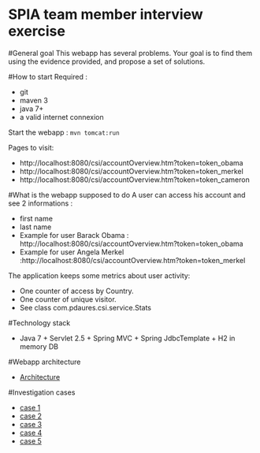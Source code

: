 # SPIA team member interview exercise

#General goal
This webapp has several problems. Your goal is to find them using the evidence provided, and propose a set of solutions.

#How to start
Required :
- git
- maven 3
- java 7+
- a valid internet connexion

Start the webapp :
`mvn tomcat:run`

Pages to visit:
- http://localhost:8080/csi/accountOverview.htm?token=token_obama
- http://localhost:8080/csi/accountOverview.htm?token=token_merkel
- http://localhost:8080/csi/accountOverview.htm?token=token_cameron

#What is the webapp supposed to do
A user can access his account and see 2 informations :
- first name
- last name
- Example for user Barack Obama : http://localhost:8080/csi/accountOverview.htm?token=token_obama
- Example for user Angela Merkel :http://localhost:8080/csi/accountOverview.htm?token=token_merkel
 

The application keeps some metrics about user activity:
- One counter of access by Country.
- One counter of unique visitor.
- See class com.pdaures.csi.service.Stats

#Technology stack
- Java 7 + Servlet 2.5 + Spring MVC + Spring JdbcTemplate + H2 in memory DB

#Webapp architecture
- [Architecture](https://github.com/pdaures/csi/blob/master/architecture.md)

#Investigation cases
- [case 1](https://github.com/pdaures/csi/blob/master/case1.md)
- [case 2](https://github.com/pdaures/csi/blob/master/case2.md)
- [case 3](https://github.com/pdaures/csi/blob/master/case3.md) 
- [case 4](https://github.com/pdaures/csi/blob/master/case4.md)
- [case 5](https://github.com/pdaures/csi/blob/master/case5.md)
